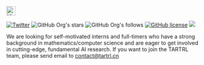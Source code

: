 <img height="25" src='https://qpluspicture.oss-cn-beijing.aliyuncs.com/6LjjQA/Hi.gif' alt='Hi' width="24"/>

[![Twitter](https://img.shields.io/twitter/url?style=social&url=https%3A%2F%2Ftwitter.com%2FTARTRL_Lab)](https://twitter.com/TARTRL_Lab)
![GitHub Org's stars](https://img.shields.io/github/stars/TARTRL?style=social)
![GitHub Org's follows](https://img.shields.io/github/followers/TARTRL?style=social)
[![GitHub license](https://img.shields.io/github/license/TARTRL/TARTRL)](https://github.com/TARTRL/TARTRL/blob/master/LICENSE)
![](https://komarev.com/ghpvc/?username=TARTRL&color=lightgrey&label=Views)

We are looking for self-motivated interns and full-timers who have a strong background in mathematics/computer science and are eager to get involved in cutting-edge, fundamental AI research. If you want to join the TARTRL team, please send email to contact@tartrl.cn
